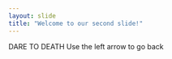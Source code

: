 ```yaml
---
layout: slide
title: "Welcome to our second slide!"
---
```

DARE TO DEATH
Use the left arrow to go back
